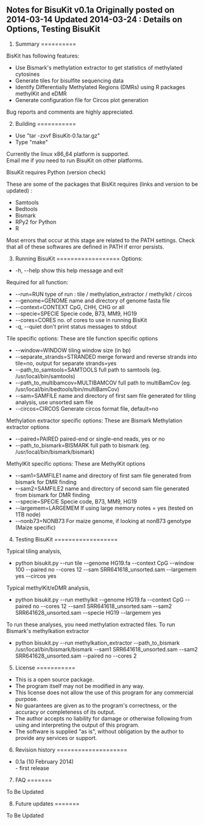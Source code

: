 Notes for BisuKit v0.1a Originally posted on 2014-03-14
Updated 2014-03-24 : Details on Options, Testing BisuKit
-----------------------------------------------------------

1. Summary 
==========

BisKit has following features:

- Use Bismark's methylation extractor to get statistics of methylated cytosines
- Generate tiles for bisulfite sequencing data
- Identify Differentially Methylated Regions (DMRs) using R packages methylKit and eDMR
- Generate configuration file for Circos plot generation

Bug reports and comments are highly appreciated.

2. Building 
===========
- Use "tar -zxvf BisuKit-0.1a.tar.gz"
- Type "make"

Currently the linux x86_64 platform is supported.  
Email me if you need to run BisuKit on other platforms.

BisuKit requires Python (version check)

These are some of the packages that BisKit requires (links and version to be updated) :
- Samtools
- Bedtools
- Bismark
- RPy2 for Python
- R

Most errors that occur at this stage are related to the PATH settings.
Check that all of these softwares are defined in PATH if error persists.

3. Running BisuKit
==================
Options:
- -h, --help            show this help message and exit

Required for all function:
- --run=RUN           type of run : tile / methylation_extractor / methylkit / circos
- --genome=GENOME     name and directory of genome fasta file
- --context=CONTEXT   CpG, CHH, CHG or all
- --specie=SPECIE     Specie code, B73, MM9, HG19
- --cores=CORES       no. of cores to use in running BisKit
- -q, --quiet         don't print status messages to stdout

Tile specific options:
These are tile function specific options
- --window=WINDOW     tiling window size (in bp)
- --separate_strands=STRANDED    merge forward and reverse strands into tile=no, output for separate strands=yes
- --path_to_samtools=SAMTOOLS    full path to samtools (eg. /usr/local/bin/samtools)
- --path_to_multibamcov=MULTIBAMCOV  full path to multiBamCov (eg. /usr/local/bin/bedtools/bin/multiBamCov)
- --sam=SAMFILE       name and directory of first sam file generated for tiling analysis, use unsorted sam file
- --circos=CIRCOS     Generate circos format file, default=no

Methylation extractor specific options:
These are Bismark Methylation extractor options
- --paired=PAIRED     paired-end or single-end reads, yes or no
- --path_to_bismark=BISMARK full path to bismark (eg. /usr/local/bin/bismark/bismark)

MethylKit specific options:
These are MethylKit options
- --sam1=SAMFILE1     name and directory of first sam file generated from bismark for DMR finding
- --sam2=SAMFILE2     name and directory of second sam file generated from bismark for DMR finding
- --specie=SPECIE     Specie code, B73, MM9, HG19
- --largemem=LARGEMEM If using large memory notes = yes (tested on 1TB node)
- --nonb73=NONB73     For maize genome, if looking at nonB73 genotype (Maize specific)

4. Testing BisuKit
==================

Typical tiling analysis, 
- python bisukit.py --run tile --genome HG19.fa --context CpG --window 100 --paired no --cores 12 --sam SRR641618_unsorted.sam --largemem yes --circos yes

Typical methylKit/eDMR analysis,
- python bisukit.py --run methylkit --genome HG19.fa --context CpG --paired no --cores 12 --sam1 SRR641618_unsorted.sam --sam2 SRR641628_unsorted.sam --specie HG19 --largemem yes

To run these analyses, you need methylation extracted files. To run Bismark's methylkation extractor
- python bisukit.py --run methylkation_extractor --path_to_bismark /usr/local/bin/bismark/bismark --sam1 SRR641618_unsorted.sam --sam2 SRR641628_unsorted.sam --paired no --cores 2 

5. License
===========

- This is a open source package.
- The program itself may not be modified in any way.
- This license does not allow the use of this program for any commercial purpose. 
- No guarantees are given as to the program's correctness, or the accuracy or completeness of its output.  
- The author accepts no liability for damage or otherwise following from using and interpreting the output of this program.
- The software is supplied "as is", without obligation by the author to provide any services or support.

6. Revision history
====================

- 0.1a (10 February 2014)  
        - first release

7. FAQ
=======

To Be Updated

8. Future updates
=======

To Be Updated
